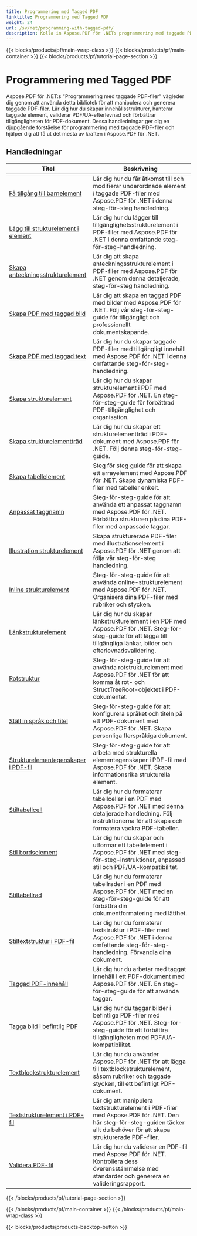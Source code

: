 ```yaml
---
title: Programmering med Tagged PDF
linktitle: Programmering med Tagged PDF
weight: 24
url: /sv/net/programming-with-tagged-pdf/
description: Kolla in Aspose.PDF för .NETs programmering med taggade PDF-handledningar för att bemästra taggade PDF-manipulering och generering.
---
```


{{< blocks/products/pf/main-wrap-class >}}
{{< blocks/products/pf/main-container >}}
{{< blocks/products/pf/tutorial-page-section >}}

# Programmering med Tagged PDF


Aspose.PDF för .NET:s "Programmering med taggade PDF-filer" vägleder dig genom att använda detta bibliotek för att manipulera och generera taggade PDF-filer. Lär dig hur du skapar innehållsstrukturer, hanterar taggade element, validerar PDF/UA-efterlevnad och förbättrar tillgängligheten för PDF-dokument. Dessa handledningar ger dig en djupgående förståelse för programmering med taggade PDF-filer och hjälper dig att få ut det mesta av kraften i Aspose.PDF för .NET.

## Handledningar
| Titel | Beskrivning |
| --- | --- | 
| [Få tillgång till barnelement](./access-children-elements/) | Lär dig hur du får åtkomst till och modifierar underordnade element i taggade PDF-filer med Aspose.PDF för .NET i denna steg-för-steg handledning. |  
| [Lägg till strukturelement i element](./add-structure-element-into-element/) | Lär dig hur du lägger till tillgänglighetsstrukturelement i PDF-filer med Aspose.PDF för .NET i denna omfattande steg-för-steg-handledning. |  
| [Skapa anteckningsstrukturelement](./create-note-structure-element/) | Lär dig att skapa anteckningsstrukturelement i PDF-filer med Aspose.PDF för .NET genom denna detaljerade, steg-för-steg handledning. |  
| [Skapa PDF med taggad bild](./create-pdf-with-tagged-image/) | Lär dig att skapa en taggad PDF med bilder med Aspose.PDF för .NET. Följ vår steg-för-steg-guide för tillgängligt och professionellt dokumentskapande. |  
| [Skapa PDF med taggad text](./create-pdf-with-tagged-text/) | Lär dig hur du skapar taggade PDF-filer med tillgängligt innehåll med Aspose.PDF för .NET i denna omfattande steg-för-steg-handledning. |  
| [Skapa strukturelement](./create-structure-elements/) | Lär dig hur du skapar strukturelement i PDF med Aspose.PDF för .NET. En steg-för-steg-guide för förbättrad PDF-tillgänglighet och organisation. |  
| [Skapa strukturelementträd](./create-structure-elements-tree/) | Lär dig hur du skapar ett strukturelementträd i PDF-dokument med Aspose.PDF för .NET. Följ denna steg-för-steg-guide. |  
| [Skapa tabellelement](./create-table-element/) | Steg för steg guide för att skapa ett arrayelement med Aspose.PDF för .NET. Skapa dynamiska PDF-filer med tabeller enkelt. |  
| [Anpassat taggnamn](./custom-tag-name/) | Steg-för-steg-guide för att använda ett anpassat taggnamn med Aspose.PDF för .NET. Förbättra strukturen på dina PDF-filer med anpassade taggar. |  
| [Illustration strukturelement](./illustration-structure-elements/) | Skapa strukturerade PDF-filer med illustrationselement i Aspose.PDF för .NET genom att följa vår steg-för-steg handledning. |  
| [Inline strukturelement](./inline-structure-elements/) | Steg-för-steg-guide för att använda online-strukturelement med Aspose.PDF för .NET. Organisera dina PDF-filer med rubriker och stycken. |  
| [Länkstrukturelement](./link-structure-elements/) | Lär dig hur du skapar länkstrukturelement i en PDF med Aspose.PDF för .NET. Steg-för-steg-guide för att lägga till tillgängliga länkar, bilder och efterlevnadsvalidering. |  
| [Rotstruktur](./root-structure/) | Steg-för-steg-guide för att använda rotstrukturelement med Aspose.PDF för .NET för att komma åt rot- och StructTreeRoot-objektet i PDF-dokumentet. |  
| [Ställ in språk och titel](./setup-language-and-title/) | Steg-för-steg-guide för att konfigurera språket och titeln på ett PDF-dokument med Aspose.PDF för .NET. Skapa personliga flerspråkiga dokument. |  
| [Strukturelementegenskaper i PDF-fil](./structure-elements-properties/) | Steg-för-steg-guide för att arbeta med strukturella elementegenskaper i PDF-fil med Aspose.PDF för .NET. Skapa informationsrika strukturella element. |  
| [Stiltabellcell](./style-table-cell/) | Lär dig hur du formaterar tabellceller i en PDF med Aspose.PDF för .NET med denna detaljerade handledning. Följ instruktionerna för att skapa och formatera vackra PDF-tabeller. |  
| [Stil bordselement](./style-table-element/) | Lär dig hur du skapar och utformar ett tabellelement i Aspose.PDF för .NET med steg-för-steg-instruktioner, anpassad stil och PDF/UA-kompatibilitet. |  
| [Stiltabellrad](./style-table-row/) | Lär dig hur du formaterar tabellrader i en PDF med Aspose.PDF för .NET med en steg-för-steg-guide för att förbättra din dokumentformatering med lätthet. |  
| [Stiltextstruktur i PDF-fil](./style-text-structure/) | Lär dig hur du formaterar textstruktur i PDF-filer med Aspose.PDF för .NET i denna omfattande steg-för-steg-handledning. Förvandla dina dokument. |  
| [Taggad PDF-innehåll](./tagged-pdf-content/) | Lär dig hur du arbetar med taggat innehåll i ett PDF-dokument med Aspose.PDF för .NET. En steg-för-steg-guide för att använda taggar. |  
| [Tagga bild i befintlig PDF](./tag-image-in-existing-pdf/) | Lär dig hur du taggar bilder i befintliga PDF-filer med Aspose.PDF för .NET. Steg-för-steg-guide för att förbättra tillgängligheten med PDF/UA-kompatibilitet. |  
| [Textblockstrukturelement](./text-block-structure-elements/) | Lär dig hur du använder Aspose.PDF för .NET för att lägga till textblockstrukturelement, såsom rubriker och taggade stycken, till ett befintligt PDF-dokument. |  
| [Textstrukturelement i PDF-fil](./text-structure-elements/) | Lär dig att manipulera textstrukturelement i PDF-filer med Aspose.PDF för .NET. Den här steg-för-steg-guiden täcker allt du behöver för att skapa strukturerade PDF-filer. |  
| [Validera PDF-fil](./validate-pdf/) | Lär dig hur du validerar en PDF-fil med Aspose.PDF för .NET. Kontrollera dess överensstämmelse med standarder och generera en valideringsrapport. |  
{{< /blocks/products/pf/tutorial-page-section >}}

{{< /blocks/products/pf/main-container >}}
{{< /blocks/products/pf/main-wrap-class >}}

{{< blocks/products/products-backtop-button >}}
